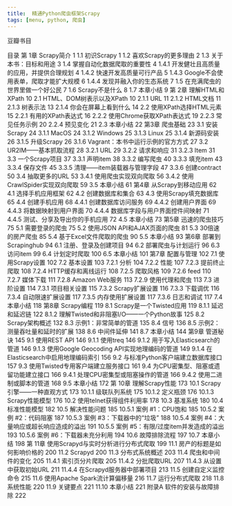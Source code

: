 ```yaml
---
title:  精通Python爬虫框架Scrapy
tags: [menu, python, 爬虫]
---
```

豆瓣书目
<!-- more -->
目录
第 1章 Scrapy简介 1
1.1 初识Scrapy 1
1.2 喜欢Scrapy的更多理由 2
1.3 关于本书：目标和用途 3
1.4 掌握自动化数据爬取的重要性 4
1.4.1 开发健壮且高质量的应用，并提供合理规划 4
1.4.2 快速开发高质量可行产品 5
1.4.3 Google不会使用表单，爬取才能扩大规模 6
1.4.4 发现并融入你的生态系统 7
1.5 在充满爬虫的世界里做一个好公民 7
1.6 Scrapy不是什么 8
1.7 本章小结 9
第 2章 理解HTML和XPath 10
2.1 HTML、DOM树表示以及XPath 10
2.1.1 URL 11
2.1.2 HTML文档 11
2.1.3 树表示法 13
2.1.4 你会在屏幕上看到什么 14
2.2 使用XPath选择HTML元素 15
2.2.1 有用的XPath表达式 16
2.2.2 使用Chrome获取XPath表达式 19
2.2.3 常见任务示例 20
2.2.4 预见变化 21
2.3 本章小结 22
第3章 爬虫基础 23
3.1 安装Scrapy 24
3.1.1 MacOS 24
3.1.2 Windows 25
3.1.3 Linux 25
3.1.4 新源码安装 26
3.1.5 升级Scrapy 26
3.1.6 Vagrant：本书中运行示例的官方方式 27
3.2 UR2IM——基本抓取流程 28
3.2.1 URL 29
3.2.2 请求和响应 31
3.2.3 Item 31
3.3 一个Scrapy项目 37
3.3.1 声明item 38
3.3.2 编写爬虫 40
3.3.3 填充item 43
3.3.4 保存文件 45
3.3.5 清理——item装载器与管理字段 47
3.3.6 创建contract 50
3.4 抽取更多的URL 53
3.4.1 使用爬虫实现双向爬取 56
3.4.2 使用CrawlSpider实现双向爬取 59
3.5 本章小结 61
第4章 从Scrapy到移动应用 62
4.1 选择手机应用框架 62
4.2 创建数据库和集合 63
4.3 使用Scrapy填充数据库 65
4.4 创建手机应用 68
4.4.1 创建数据库访问服务 69
4.4.2 创建用户界面 69
4.4.3 将数据映射到用户界面 70
4.4.4 数据库字段与用户界面控件间映射 71
4.4.5 测试、分享及导出你的手机应用 72
4.5 本章小结 73
第5章 迅速的爬虫技巧 75
5.1 需要登录的爬虫 75
5.2 使用JSON API和AJAX页面的爬虫 81
5.3 30倍速的房产爬虫 85
5.4 基于Excel文件爬取的爬虫 90
5.5 本章小结 93
第6章 部署到Scrapinghub 94
6.1 注册、登录及创建项目 94
6.2 部署爬虫与计划运行 96
6.3 访问item 99
6.4 计划定时爬取 100
6.5 本章小结 101
第7章 配置与管理 102
7.1 使用Scrapy设置 102
7.2 基本设置 103
7.2.1 分析 104
7.2.2 性能 107
7.2.3 提前终止爬取 108
7.2.4 HTTP缓存和离线运行 108
7.2.5 爬取风格 109
7.2.6 feed 110
7.2.7 媒体下载 111
7.2.8 Amazon Web服务 113
7.2.9 使用代理和爬虫 113
7.3 进阶设置 114
7.3.1 项目相关设置 115
7.3.2 Scrapy扩展设置 116
7.3.3 下载调优 116
7.3.4 自动限速扩展设置 117
7.3.5 内存使用扩展设置 117
7.3.6 日志和调试 117
7.4 本章小结 118
第8章 Scrapy编程 119
8.1 Scrapy是一个Twisted应用 119
8.1.1 延迟和延迟链 122
8.1.2 理解Twisted和非阻塞I/O——一个Python故事 125
8.2 Scrapy架构概述 132
8.3 示例1：非常简单的管道 135
8.4 信号 136
8.5 示例2：测量吞吐量和延时的扩展 138
8.6 中间件延伸 141
8.7 本章小结 144
第9章 管道秘诀 145
9.1 使用REST API 146
9.1.1 使用treq 146
9.1.2 用于写入Elasticsearch的管道 146
9.1.3 使用Google Geocoding API实现地理编码的管道 149
9.1.4 在Elasticsearch中启用地理编码索引 156
9.2 与标准Python客户端建立数据库接口 157
9.3 使用Twisted专用客户端建立服务接口 161
9.4 为CPU密集型、阻塞或遗留功能建立接口 166
9.4.1 处理CPU密集型或阻塞操作的管道 166
9.4.2 使用二进制或脚本的管道 168
9.5 本章小结 172
第 10章 理解Scrapy性能 173
10.1 Scrapy引擎——一种直观方式 173
10.1.1 级联队列系统 175
10.1.2 定义瓶颈 176
10.1.3 Scrapy性能模型 176
10.2 使用telnet获得组件利用率 178
10.3 基准系统 180
10.4 标准性能模型 182
10.5 解决性能问题 185
10.5.1 案例 #1：CPU饱和 185
10.5.2 案例 #2：代码阻塞 187
10.5.3 案例 #3：下载器中的“垃圾” 188
10.5.4 案例 #4：大量响应或超长响应造成的溢出 191
10.5.5 案例 #5：有限/过度item并发造成的溢出 193
10.5.6 案例 #6：下载器未充分利用 194
10.6 故障排除流程 197
10.7 本章小结 198
第 11章 使用Scrapyd与实时分析进行分布式爬取 199
11.1 房产的标题是如何影响价格的 200
11.2 Scrapyd 200
11.3 分布式系统概述 203
11.4 爬虫和中间件的变化 205
11.4.1 索引页分片爬取 205
11.4.2 分批爬取URL 207
11.4.3 从设置中获取初始URL 211
11.4.4 在Scrapyd服务器中部署项目 213
11.5 创建自定义监控命令 215
11.6 使用Apache Spark流计算偏移量 216
11.7 运行分布式爬取 218
11.8 系统性能 220
11.9 关键要点 221
11.10 本章小结 221
附录A 软件的安装与故障排除 222